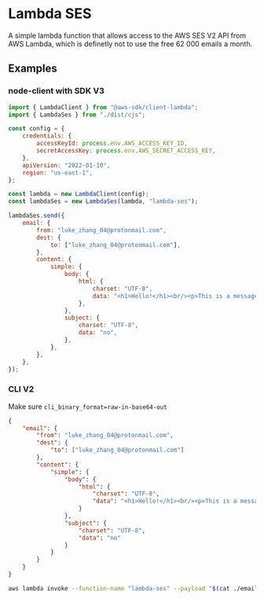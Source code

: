# Lambda SES

A simple lambda function that allows access to the AWS SES V2 API from AWS Lambda, which is definetly not to use the free 62 000 emails a month.

## Examples

### node-client with SDK V3

```js
import { LambdaClient } from "@aws-sdk/client-lambda";
import { LambdaSes } from "./dist/cjs";

const config = {
    credentials: {
        accessKeyId: process.env.AWS_ACCESS_KEY_ID,
        secretAccessKey: process.env.AWS_SECRET_ACCESS_KEY,
    },
    apiVersion: "2022-01-10",
    region: "us-east-1",
};

const lambda = new LambdaClient(config);
const lambdaSes = new LambdaSes(lambda, "lambda-ses");

lambdaSes.send({
    email: {
        from: "luke_zhang_04@protonmail.com",
        dest: {
            to: ["luke_zhang_04@protonmail.com"],
        },
        content: {
            simple: {
                body: {
                    html: {
                        charset: "UTF-8",
                        data: "<h1>Hello!</h1><br/><p>This is a message</p>",
                    },
                },
                subject: {
                    charset: "UTF-8",
                    data: "no",
                },
            },
        },
    },
});
```

### CLI V2

Make sure `cli_binary_format=raw-in-base64-out`

```json
{
    "email": {
        "from": "luke_zhang_04@protonmail.com",
        "dest": {
            "to": ["luke_zhang_04@protonmail.com"]
        },
        "content": {
            "simple": {
                "body": {
                    "html": {
                        "charset": "UTF-8",
                        "data": "<h1>Hello!</h1><br/><p>This is a message</p>"
                    }
                },
                "subject": {
                    "charset": "UTF-8",
                    "data": "no"
                }
            }
        }
    }
}
```

```bash
aws lambda invoke --function-name "lambda-ses" --payload "$(cat ./email.json)" /dev/stdout
```
